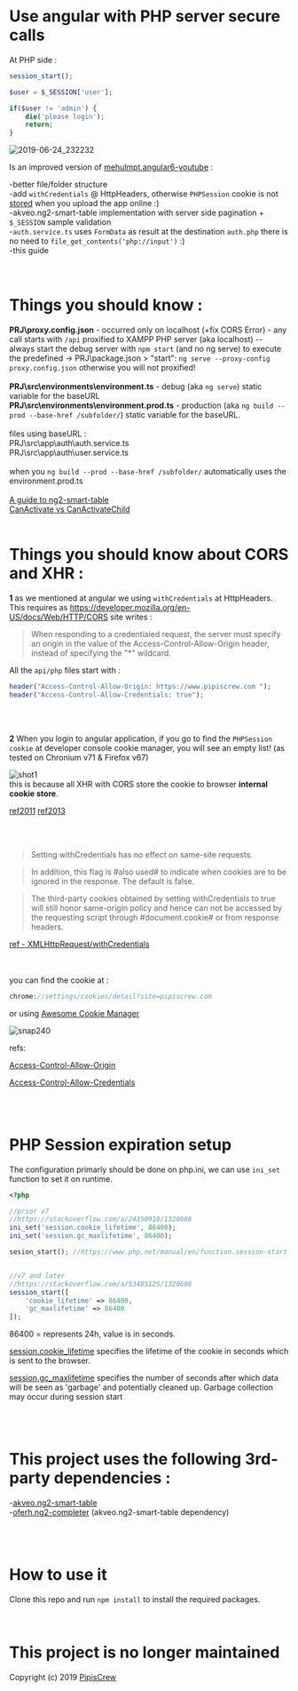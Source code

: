 # Use angular with PHP server secure calls

At PHP side :

```php
session_start();

$user = $_SESSION['user'];

if($user != 'admin') {
	die('please login');
	return;
}
```

![2019-06-24_232232](https://user-images.githubusercontent.com/3852762/60049547-09919800-96be-11e9-85cc-50c053c72ea0.png)


Is an improved version of [mehulmpt.angular6-youtube](https://github.com/mehulmpt/angular6-youtube/tree/loginapp) :



-better file/folder structure<br/>
-add `withCredentials` @ HttpHeaders, otherwise `PHPSession` cookie is not [stored](https://developer.mozilla.org/en-US/docs/Web/API/XMLHttpRequest/withCredentials) when you upload the app online :)<br/>
-akveo.ng2-smart-table implementation with server side pagination + `$_SESSION` sample validation<br/>
-`auth.service.ts` uses `FormData` as result at the destination `auth.php` there is no need to `file_get_contents('php://input')` :)<br/>
-this guide<br>
<br>
<br>
# Things you should know :<br>
**PRJ\proxy.config.json** - occurred only on localhost (+fix CORS Error) - any call starts with `/api` proxified to XAMPP PHP server (aka localhost) -- always start the debug server with `npm start` (and no ng serve) to execute the predefined -> PRJ\package.json > "start": `ng serve --proxy-config proxy.config.json` otherwise you will not proxified!<br>
<br>
**PRJ\src\environments\environment.ts** - debug (aka `ng serve`) static variable for the baseURL<br>
**PRJ\src\environments\environment.prod.ts** - production (aka `ng build --prod --base-href /subfolder/`) static variable for the baseURL.<br><br>
files using baseURL : <br>
PRJ\src\app\auth\auth.service.ts<br>
PRJ\src\app\auth\user.service.ts<br><br>
when you `ng build --prod --base-href /subfolder/` automatically uses the environment.prod.ts<br>
<br>
[A guide to ng2-smart-table](https://www.pipiscrew.com/2019/06/from-wenzhixin-bootstrap-table-to-angular-akveo-ng2-smart-table/)<br>
[CanActivate vs CanActivateChild](https://stackoverflow.com/a/40284274)
<br/>
<br/>
# Things you should know about CORS and XHR :



**1** as we mentioned at angular we using `withCredentials` at HttpHeaders. This requires as https://developer.mozilla.org/en-US/docs/Web/HTTP/CORS site writes :

> When responding to a credentialed request, the server must specify an origin in the value of the Access-Control-Allow-Origin header, instead of specifying the "*" wildcard.



All the `api/php` files start with :




```php
header("Access-Control-Allow-Origin: https://www.pipiscrew.com ");
header("Access-Control-Allow-Credentials: true");
```

<br/>
<br/>

**2** When you login to angular application, if you go to find the `PHPSession cookie` at developer console cookie manager, you will see an empty list! (as tested on Chronium v71 & Firefox v67)<br>

![shot1](https://user-images.githubusercontent.com/3852762/59976247-37d58180-95b1-11e9-8d5a-74c90daef95c.png)
<br>
this is because all XHR with CORS store the cookie to browser **internal cookie store**.  

[ref2011](https://stackoverflow.com/a/7189502/1320686)    [ref2013](https://github.com/mgonto/restangular/issues/243#issuecomment-22711777) 

<br/>
<br/>

> Setting withCredentials has no effect on same-site requests.

> In addition, this flag is #also used# to indicate when cookies are to be ignored in the response. The default is false.

> The third-party cookies obtained by setting withCredentials to true will still honor same-origin policy and hence can not be accessed by the requesting script through #document.cookie# or from response headers.

[ref - XMLHttpRequest/withCredentials](https://developer.mozilla.org/en-US/docs/Web/API/XMLHttpRequest/withCredentials)

<br>
<br>
you can find the cookie at :


```php
chrome://settings/cookies/detail?site=pipiscrew.com
```



or using [Awesome Cookie Manager](https://chrome.google.com/webstore/detail/awesome-cookie-manager/hcpidejphgpcgfnpiehkcckkkemgneif)
<br>

![snap240](https://user-images.githubusercontent.com/3852762/59976900-352b5a00-95ba-11e9-8415-8da459f093b1.png)



refs:

[Access-Control-Allow-Origin
](https://developer.mozilla.org/en-US/docs/Web/HTTP/Headers/Access-Control-Allow-Origin)

[Access-Control-Allow-Credentials](https://developer.mozilla.org/en-US/docs/Web/HTTP/Headers/Access-Control-Allow-Credentials)

<br/>
<br/>


# PHP Session expiration setup

The configuration primarly should be done on php.ini, we can use `ini_set` function to set it on runtime.

```php
<?php

//prior v7
//https://stackoverflow.com/a/24350918/1320686
ini_set('session.cookie_lifetime', 86400);
ini_set('session.gc_maxlifetime', 86400);

sesion_start(); //https://www.php.net/manual/en/function.session-start.php


//v7 and later
//https://stackoverflow.com/a/53485125/1320686
session_start([
    'cookie_lifetime' => 86400,
    'gc_maxlifetime' => 86400
]);
```



86400 = represents 24h, value is in seconds.

[session.cookie_lifetime](https://www.php.net/manual/en/session.configuration.php#ini.session.cookie-lifetime) specifies the lifetime of the cookie in seconds which is sent to the browser.


[session.gc_maxlifetime](https://www.php.net/manual/en/session.configuration.php#ini.session.gc-maxlifetime) specifies the number of seconds after which data will be seen as 'garbage' and potentially cleaned up. Garbage collection may occur during session start


<br/>
<br/>



# This project uses the following 3rd-party dependencies :<br>
-[akveo.ng2-smart-table](https://github.com/akveo/ng2-smart-table)<br>
-[oferh.ng2-completer](https://github.com/oferh/ng2-completer) (akveo.ng2-smart-table dependency)<br>


<br/>
<br/>

# How to use it
Clone this repo and run `npm install` to install the required packages.

<br/>

# This project is no longer maintained
Copyright (c) 2019  [PipisCrew](http://pipiscrew.com)

